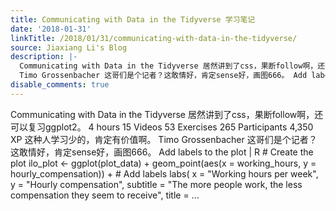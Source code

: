 ```yaml
---
title: Communicating with Data in the Tidyverse 学习笔记
date: '2018-01-31'
linkTitle: /2018/01/31/communicating-with-data-in-the-tidyverse/
source: Jiaxiang Li's Blog
description: |-
  Communicating with Data in the Tidyverse 居然讲到了css，果断follow啊，还可以复习ggplot2。 4 hours 15 Videos 53 Exercises 265 Participants 4,350 XP 这种人学习少的，肯定有价值啊。
  Timo Grossenbacher 这哥们是个记者？这敢情好，肯定sense好，画图666。 Add labels to the plot | R # Create the plot ilo_plot &lt;- ggplot(plot_data) + geom_point(aes(x = working_hours, y = hourly_compensation)) + # Add labels labs( x = &quot;Working hours per week&quot;, y = &quot;Hourly compensation&quot;, subtitle = &quot;The more people work, the less compensation they seem to receive&quot;, title = ...
disable_comments: true
---
```

Communicating with Data in the Tidyverse 居然讲到了css，果断follow啊，还可以复习ggplot2。 4 hours 15 Videos 53 Exercises 265 Participants 4,350 XP 这种人学习少的，肯定有价值啊。
Timo Grossenbacher 这哥们是个记者？这敢情好，肯定sense好，画图666。 Add labels to the plot | R # Create the plot ilo_plot &lt;- ggplot(plot_data) + geom_point(aes(x = working_hours, y = hourly_compensation)) + # Add labels labs( x = &quot;Working hours per week&quot;, y = &quot;Hourly compensation&quot;, subtitle = &quot;The more people work, the less compensation they seem to receive&quot;, title = ...